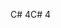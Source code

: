 <span data-ttu-id="66297-101">C# 4</span><span class="sxs-lookup"><span data-stu-id="66297-101">C# 4</span></span>

